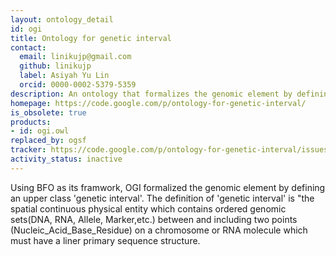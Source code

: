 ```yaml
---
layout: ontology_detail
id: ogi
title: Ontology for genetic interval
contact:
  email: linikujp@gmail.com
  github: linikujp
  label: Asiyah Yu Lin
  orcid: 0000-0002-5379-5359
description: An ontology that formalizes the genomic element by defining an upper class genetic interval
homepage: https://code.google.com/p/ontology-for-genetic-interval/
is_obsolete: true
products:
- id: ogi.owl
replaced_by: ogsf
tracker: https://code.google.com/p/ontology-for-genetic-interval/issues/list
activity_status: inactive
---
```


Using BFO as its framwork, OGI formalized the genomic element by defining an upper class 'genetic interval'. The definition of 'genetic interval' is "the spatial continuous physical entity which contains ordered genomic sets(DNA, RNA, Allele, Marker,etc.) between and including two points (Nucleic_Acid_Base_Residue) on a chromosome or RNA molecule which must have a liner primary sequence structure.
